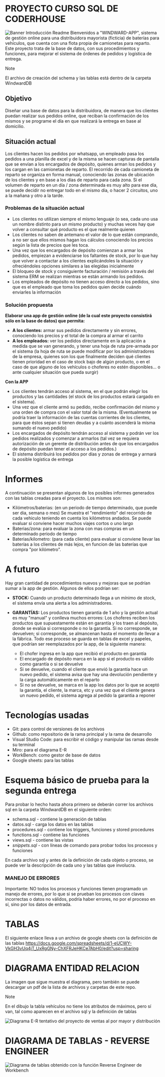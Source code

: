 # PROYECTO CURSO SQL DE CODERHOUSE
![Banner Introducción Readme](bannerSQL.jpg)
Bienvenidos a "WINDWARD-APP", sistema de gestión online para una distribuidora mayorista (ficticia) de baterías para vehículos, que cuenta con una flota propia de camionetas para reparto.
Este proyecto trata de la base de datos, con sus procedimientos y funciones, para mejorar el sistema de órdenes de pedidos y logística de entrega. 


> [!NOTE]  
> El archivo de creación del schema y las tablas está dentro de la carpeta WindwardDB

## Objetivo

Diseñar una base de datos para la distribuidora, de manera que los clientes puedan realizar sus pedidos online, que reciban la confirmación de los mismos y se programe el día en que realizará la entrega en base al domicilio.

## Situación actual

Los clientes hacen los pedidos por whatsapp, un empleado pasa los pedidos a una planilla de excel y de la misma se hacen capturas de pantalla que se envían a los encargados de depósito, quienes arman los pedidos y los cargan en las camionetas de reparto. El recorrido de cada camioneta de reparto se organiza en forma manual, conociendo las zonas de ubicación de los clientes y en base a los días de reparto para cada zona. Si el volumen de reparto en un día / zona determinada es muy alto para ese día, se puede decidir no entregar todo en el mismo día, o hacer 2 circuitos, uno a la mañana y otro a la tarde.

### Problemas de la situación actual

- Los clientes no utilizan siempre el mismo lenguaje (o sea, cada uno usa un nombre distinto para un mismo producto) y muchas veces hay que volver a consultar qué producto es el que realmente quieren
- Los clientes no saben de antemano el valor de lo que están comprando, a no ser que ellos mismos hagan los cálculos conociendo los precios según la lista de precios que les toca.
- Una vez que los encargados de depósito comienzan a armar los pedidos, empiezan a evidenciarse los faltantes de stock, por lo que hay que volver a contactar a los clientes explicándoles la situación y ofreciéndoles opciones similares a las elegidas inicialmente
- El bloqueo de stock y consiguiente facturación / remisión a través del sistema ERM se realizan mientras se están armando los pedidos.
- Los empleados de depósito no tienen acceso directo a los pedidos, sino que es el empleado que toma los pedidos quien decide cuándo enviarles la información

### Solución propuesta

**Elaborar una app de gestión online (de la cual este proyecto consistirá sólo en la base de datos) que permita:**
- **A los clientes:** armar sus pedidos directamente y sin errores, conociendo los precios y el total de la compra al armar el carrito
- **A los empleados:** ver los pedidos directamente en la aplicación a medida que se van generando, y tener una hoja de ruta pre-armada por el sistema (la hoja de ruta se puede modificar por los administradores de la empresa, quienes son los que finalmente deciden qué clientes tienen prioridad en el caso de stock bajo de algún producto, o en el caso de que alguno de los vehículos o choferes no estén disponibles... o ante cualquier situación que pueda surgir)

**Con la APP**

- Los clientes tendrán acceso al sistema, en el que podrán elegir los productos y las cantidades (el stock de los productos estará cargado en el sistema).
- Una vez que el cliente armó su pedido, recibe confirmación del mismo y una orden de compra con el valor total de la misma. (Eventualmente se podría traer la información de las cuentas corrientes de los clientes, para que éstos sepan si tienen deudas y a cuánto ascenderá la misma sumando el nuevo pedido)
- Los encargados de depósito tendrán acceso al sistema y podrán ver los pedidos realizados y comenzar a armarlos (tal vez se requiera autorización de un gerente de distribución antes de que los encargados de depósito puedan tener el acceso a los pedidos.)
- El sistema distribuirá los pedidos por días y zonas de entrega y armará la posible logística de entrega
# Informes
A continuación se presentan algunos de los posibles informes generados con las tablas creadas para el proyecto. Los mismos son:
- Kilómetros/baterias: (en un periodo de tiempo determinado, que puede ser dia, semana o mes)
Se muestra el "rendimiento" del recorrido de cada vehiculo teniendo en cuenta los kilómetros andados. Se puede evaluar si conviene hacer muchos viajes cortos o uno largo
- Baterias/zona: para evaluar la zona con mas compras en un determinado periodo de tiempo
- Baterias/kilometro: (para cada cliente) para evaluar si conviene llevar las baterías a los clientes de más lejos, en funcion de las baterías que compra "por kilómetro". 
# A futuro
Hay gran cantidad de procedimientos nuevos y mejoras que se podrían sumar a la app de gestión. Algunos de ellos podrían ser:

- **STOCK:**
Cuando un producto determinado llega a un mínimo de stock, el sistema envía una alerta a los administradores.

- **GARANTÍAS:**
Los productos tienen garantía de 1 año y la gestión actual es muy "manual" y conlleva muchos errores: Los choferes reciben los productos que supuestamente están en garantía y los traen al depósito, donde se evalúa si corresponde o no la garantía. Si no corresponde, se devuelven; si corresponde, se almancenan hasta el momento de llevar a la fábrica. 
Todo ese proceso se guarda en tablas de excel y papeles, que podrían ser reemplazados por la app, de la siguiente manera:
  - El chofer ingresa en la app que recibió el producto en garantía
  - El encargado de depósito marca en la app si el producto es válido como garantía o si se devuelve
  - Si se devuelve, cuando el cliente que envió la garantía hace un nuevo pedido, el sistema avisa que hay una devolución pendiente y la carga automáticamente en el reparto
  - Si no se devuelve, se marca en la app los datos por lo que se aceptó la garantía, el cliente, la marca, etc y una vez que el cliente genera un nuevo pedido, el sistema agrega al pedido la garantia a reponer

# Tecnologías usadas
- Git: para control de versiones de los archivos
- Github: como repositorio de la rama principal y la rama de desarrollo
- Visual Studio Code: para escribir el código y manipular las ramas desde su terminal
- Miro: para el diagrama E-R 
- WorkBench: como gestor de base de datos
- Google sheets: para las tablas

# Esquema básico de prueba para la segunda entrega

Para probar lo hecho hasta ahora primero se deberán correr los archivos sql en la carpeta WindwardDB en el siguiente orden:
- schema.sql - contiene la generación de tablas
- datos.sql - carga los datos en las tablas
- procedures.sql - contiene los triggers, funciones y stored procedures
- functions.sql - contiene las funciones
- views.sql - contiene las vistas
- *snippets.sql* - con líneas de comando para probar todos los procesos y funciones


En cada archivo sql y antes de la definición de cada objeto o proceso, se puede ver la descripción de cada uno y las tablas que involucra.
### MANEJO DE ERRORES 
Importante: NO todos los procesos y funciones tienen programado un manejo de errores, por lo que si se prueban los procesos con claves incorrectas o datos no válidos, podría haber errores, no por el proceso en sí, sino por los datos de entrada.


# TABLAS

El siguiente enlace lleva a un archivo de google sheets con la definición de las tablas
https://docs.google.com/spreadsheets/d/1-eUCWY-VkGH3vUq4jT_UxRgGNy-ChXFRJeHKCe7AbH0/edit?usp=sharing


# DIAGRAMA ENTIDAD RELACION

La imagen que sigue muestra el diagrama, pero también se puede descargar un pdf de la lista de archivos y carpetas de este repo.

> [!NOTE]  
> En el dibujo la tabla vehículos no tiene los atributos de máximos, pero sí van, tal como aparecen en el archivo sql y la definición de tablas

![Diagrama E-R tentativo del proyecto de ventas al por mayor y distribución](Windward.jpg)

# DIAGRAMA DE TABLAS - REVERSE ENGINEER

![Diagrama de tablas obtenido con la función Reverse Engineer de Workbench](ReverseEngineer.jpg)

